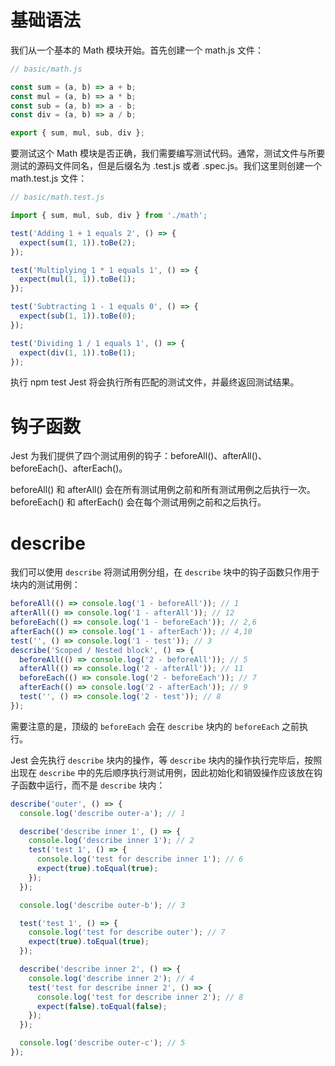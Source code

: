 # 基础语法

我们从一个基本的 Math 模块开始。首先创建一个 math.js 文件：

```js
// basic/math.js

const sum = (a, b) => a + b;
const mul = (a, b) => a * b;
const sub = (a, b) => a - b;
const div = (a, b) => a / b;

export { sum, mul, sub, div };
```

要测试这个 Math 模块是否正确，我们需要编写测试代码。通常，测试文件与所要测试的源码文件同名，但是后缀名为 .test.js 或者 .spec.js。我们这里则创建一个 math.test.js 文件：

```js
// basic/math.test.js

import { sum, mul, sub, div } from './math';

test('Adding 1 + 1 equals 2', () => {
  expect(sum(1, 1)).toBe(2);
});

test('Multiplying 1 * 1 equals 1', () => {
  expect(mul(1, 1)).toBe(1);
});

test('Subtracting 1 - 1 equals 0', () => {
  expect(sub(1, 1)).toBe(0);
});

test('Dividing 1 / 1 equals 1', () => {
  expect(div(1, 1)).toBe(1);
});
```

执行 npm test Jest 将会执行所有匹配的测试文件，并最终返回测试结果。

# 钩子函数

Jest 为我们提供了四个测试用例的钩子：beforeAll()、afterAll()、beforeEach()、afterEach()。

beforeAll() 和 afterAll() 会在所有测试用例之前和所有测试用例之后执行一次。beforeEach() 和 afterEach() 会在每个测试用例之前和之后执行。

# describe

我们可以使用 `describe` 将测试用例分组，在 `describe` 块中的钩子函数只作用于块内的测试用例：

```js
beforeAll(() => console.log('1 - beforeAll')); // 1
afterAll(() => console.log('1 - afterAll')); // 12
beforeEach(() => console.log('1 - beforeEach')); // 2,6
afterEach(() => console.log('1 - afterEach')); // 4,10
test('', () => console.log('1 - test')); // 3
describe('Scoped / Nested block', () => {
  beforeAll(() => console.log('2 - beforeAll')); // 5
  afterAll(() => console.log('2 - afterAll')); // 11
  beforeEach(() => console.log('2 - beforeEach')); // 7
  afterEach(() => console.log('2 - afterEach')); // 9
  test('', () => console.log('2 - test')); // 8
});
```

需要注意的是，顶级的 `beforeEach` 会在 `describe` 块内的 `beforeEach` 之前执行。

Jest 会先执行 `describe` 块内的操作，等 `describe` 块内的操作执行完毕后，按照出现在 `describe` 中的先后顺序执行测试用例，因此初始化和销毁操作应该放在钩子函数中运行，而不是 `describe` 块内：

```js
describe('outer', () => {
  console.log('describe outer-a'); // 1

  describe('describe inner 1', () => {
    console.log('describe inner 1'); // 2
    test('test 1', () => {
      console.log('test for describe inner 1'); // 6
      expect(true).toEqual(true);
    });
  });

  console.log('describe outer-b'); // 3

  test('test 1', () => {
    console.log('test for describe outer'); // 7
    expect(true).toEqual(true);
  });

  describe('describe inner 2', () => {
    console.log('describe inner 2'); // 4
    test('test for describe inner 2', () => {
      console.log('test for describe inner 2'); // 8
      expect(false).toEqual(false);
    });
  });

  console.log('describe outer-c'); // 5
});
```
